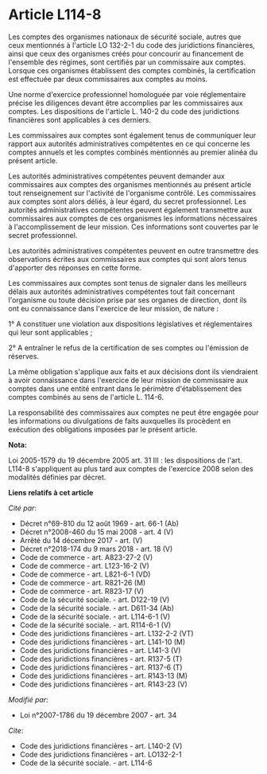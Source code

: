 # Article L114-8

Les comptes des organismes nationaux de sécurité sociale, autres que ceux mentionnés à l'article LO 132-2-1 du code des
juridictions financières, ainsi que ceux des organismes créés pour concourir au financement de l'ensemble des régimes, sont
certifiés par un commissaire aux comptes. Lorsque ces organismes établissent des comptes combinés, la certification est
effectuée par deux commissaires aux comptes au moins. 

Une norme d'exercice professionnel homologuée par voie réglementaire précise les diligences devant être accomplies par les
commissaires aux comptes. Les dispositions de l'article L. 140-2 du code des juridictions financières sont applicables à ces
derniers. 

Les commissaires aux comptes sont également tenus de communiquer leur rapport aux autorités administratives compétentes en ce
qui concerne les comptes annuels et les comptes combinés mentionnés au premier alinéa du présent article. 

Les autorités administratives compétentes peuvent demander aux commissaires aux comptes des organismes mentionnés au présent
article tout renseignement sur l'activité de l'organisme contrôlé. Les commissaires aux comptes sont alors déliés, à leur
égard, du secret professionnel. Les autorités administratives compétentes peuvent également transmettre aux commissaires aux
comptes de ces organismes les informations nécessaires à l'accomplissement de leur mission. Ces informations sont couvertes
par le secret professionnel. 

Les autorités administratives compétentes peuvent en outre transmettre des observations écrites aux commissaires aux comptes
qui sont alors tenus d'apporter des réponses en cette forme. 

Les commissaires aux comptes sont tenus de signaler dans les meilleurs délais aux autorités administratives compétentes tout
fait concernant l'organisme ou toute décision prise par ses organes de direction, dont ils ont eu connaissance dans
l'exercice de leur mission, de nature : 

1° A constituer une violation aux dispositions législatives et réglementaires qui leur sont applicables ; 

2° A entraîner le refus de la certification de ses comptes ou l'émission de réserves. 

La même obligation s'applique aux faits et aux décisions dont ils viendraient à avoir connaissance dans l'exercice de leur
mission de commissaire aux comptes dans une entité entrant dans le périmètre d'établissement des comptes combinés au sens de
l'article L. 114-6. 

La responsabilité des commissaires aux comptes ne peut être engagée pour les informations ou divulgations de faits auxquelles
ils procèdent en exécution des obligations imposées par le présent article.

**Nota:**

Loi 2005-1579 du 19 décembre 2005 art. 31 III : les dispositions de l'art. L114-8 s'appliquent au plus tard aux comptes de
l'exercice 2008 selon des modalités définies par décret.

**Liens relatifs à cet article**

_Cité par_:

  - Décret n°69-810 du 12 août 1969 - art. 66-1 (Ab)
  - Décret n°2008-460 du 15 mai 2008 - art. 4 (V)
  - Arrêté du 14 décembre 2017 - art. (V)
  - Décret n°2018-174 du 9 mars 2018 - art. 18 (V)
  - Code de commerce - art. A823-27-2 (V)
  - Code de commerce - art. L123-16-2 (V)
  - Code de commerce - art. L821-6-1 (VD)
  - Code de commerce - art. R821-26 (M)
  - Code de commerce - art. R823-17 (V)
  - Code de la sécurité sociale. - art. D122-19 (V)
  - Code de la sécurité sociale. - art. D611-34 (Ab)
  - Code de la sécurité sociale. - art. L114-6-1 (V)
  - Code de la sécurité sociale. - art. R114-6-1 (V)
  - Code des juridictions financières - art. L132-2-2 (VT)
  - Code des juridictions financières - art. L141-10 (M)
  - Code des juridictions financières - art. L141-3 (V)
  - Code des juridictions financières - art. R137-5 (T)
  - Code des juridictions financières - art. R137-6 (T)
  - Code des juridictions financières - art. R143-13 (M)
  - Code des juridictions financières - art. R143-23 (V)

_Modifié par_:

  - Loi n°2007-1786 du 19 décembre 2007 - art. 34

_Cite_:

  - Code des juridictions financières - art. L140-2 (V)
  - Code des juridictions financières - art. LO132-2-1
  - Code de la sécurité sociale. - art. L114-6
